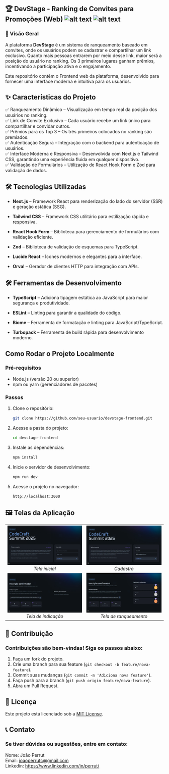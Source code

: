 ## 🏆 DevStage - Ranking de Convites para Promoções (Web) ![alt text](image.png) ![alt text](image-1.png)

### 🚀 Visão Geral

A plataforma **DevStage** é um sistema de ranqueamento baseado em convites, onde os usuários podem se cadastrar e compartilhar um link exclusivo. Quanto mais pessoas entrarem por meio desse link, maior será a posição do usuário no ranking. Os 3 primeiros lugares ganham prêmios, incentivando a participação ativa e o engajamento.

Este repositório contém o Frontend web da plataforma, desenvolvido para fornecer uma interface moderna e intuitiva para os usuários.

## ✨ Características do Projeto

✅ Ranqueamento Dinâmico – Visualização em tempo real da posição dos usuários no ranking.
<br>
✅ Link de Convite Exclusivo – Cada usuário recebe um link único para compartilhar e convidar outros.
<br>
✅ Prêmios para os Top 3 – Os três primeiros colocados no ranking são premiados.
<br>
✅ Autenticação Segura – Integração com o backend para autenticação de usuários.
<br>
✅ Interface Moderna e Responsiva – Desenvolvida com Next.js e Tailwind CSS, garantindo uma experiência fluida em qualquer dispositivo.
<br>
✅ Validação de Formulários – Utilização de React Hook Form e Zod para validação de dados.

## 🛠️ Tecnologias Utilizadas

- **Next.js** – Framework React para renderização do lado do servidor (SSR) e geração estática (SSG).

- **Tailwind CSS** – Framework CSS utilitário para estilização rápida e responsiva.

- **React Hook Form** – Biblioteca para gerenciamento de formulários com validação eficiente.

- **Zod** – Biblioteca de validação de esquemas para TypeScript.

- **Lucide React** – Ícones modernos e elegantes para a interface.

- **Orval** – Gerador de clientes HTTP para integração com APIs.

## 🛠️ Ferramentas de Desenvolvimento

- **TypeScript** – Adiciona tipagem estática ao JavaScript para maior segurança e produtividade.

- **ESLint** – Linting para garantir a qualidade do código.

- **Biome** – Ferramenta de formatação e linting para JavaScript/TypeScript.

- **Turbopack** – Ferramenta de build rápida para desenvolvimento moderno.

## Como Rodar o Projeto Localmente

### Pré-requisitos

- Node.js (versão 20 ou superior)
- npm ou yarn (gerenciadores de pacotes)

### Passos

1. Clone o repositório:
   ```bash
   git clone https://github.com/seu-usuario/devstage-frontend.git
   ```
2. Acesse a pasta do projeto:
   ```bash
   cd devstage-frontend
   ```
3. Instale as dependências:
   ```bash
   npm install
   ```
4. Inicie o servidor de desenvolvimento:
   ```bash
   npm run dev
   ```
5. Acesse o projeto no navegador:
   ```bash
   http://localhost:3000
   ```

## 🖼️ Telas da Aplicação

<table>
  <tr>
    <td align="center">
      <img src="public/readme/initialPage.png" width="250"/>
      <br><em>Tela inicial</em>
    </td>
    <td align="center">
      <img src="public/readme/registration.png" width="250"/>
      <br><em>Cadastro</em>
    </td>
  </tr>
  <tr>
    <td align="center">
      <img src="public/readme/referral.png" width="250"/>
      <br><em>Tela de indicação</em>
    </td>
    <td align="center">
      <img src="public/readme/nominationRanking.png" width="250"/>
      <br><em>Tela de ranqueamento</em>
    </td>
  </tr>
</table>

## 🤝 Contribuição

### Contribuições são bem-vindas! Siga os passos abaixo:

1. Faça um fork do projeto.
2. Crie uma branch para sua feature (`git checkout -b feature/nova-feature`).
3. Commit suas mudanças (`git commit -m 'Adiciona nova feature'`).
4. Faça push para a branch (`git push origin feature/nova-feature`).
5. Abra um Pull Request.

## 📄 Licença

Este projeto está licenciado sob a <a href="https://opensource.org/license/mit">MIT License</a>.

## 📞 Contato

### Se tiver dúvidas ou sugestões, entre em contato:

Nome: João Perrut <br>
Email: joaoperrutc@gmail.com <br>
Linkedin: https://www.linkedin.com/in/perrut/
